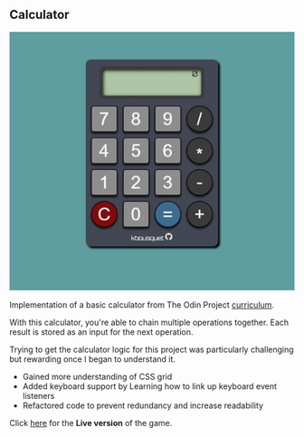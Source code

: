 ## Calculator

![Screenshot of a Calculator on a Webpage](img.JPG)

Implementation of a basic calculator from The Odin Project [curriculum](https://www.theodinproject.com/lessons/foundations-calculator).

With this calculator, you're able to chain multiple operations together. Each result is stored as an input for the next operation.

Trying to get the calculator logic for this project was particularly challenging but rewarding once I began to understand it.
* Gained more understanding of CSS grid
* Added keyboard support by Learning how to link up keyboard event listeners
* Refactored code to prevent redundancy and increase readability  


Click [here](https://kbousquet.github.io/calculator) for the **Live version** of the game.
